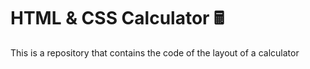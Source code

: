 # HTML & CSS Calculator 🖩
This is a repository that contains the code of the layout of a calculator
